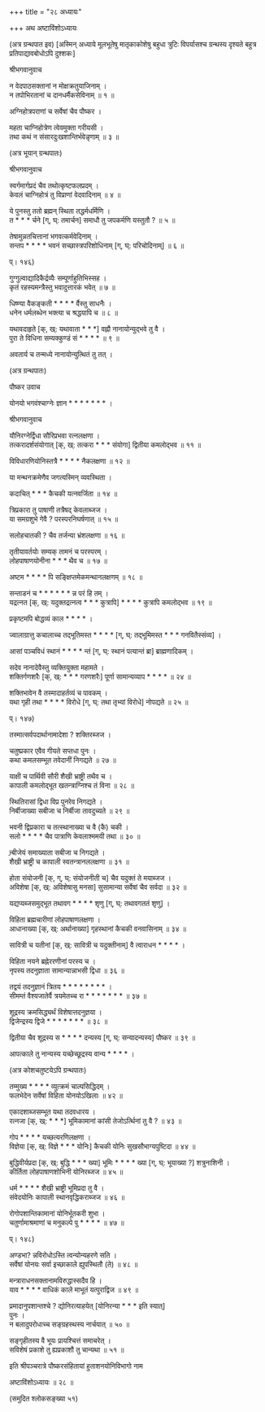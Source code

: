 +++
title = "२८ अध्यायः"

+++
अथ अष्टाविंशोऽध्यायः  
  
(अत्र ग्रन्थपात इव) [अस्मिन् अध्याये मूलभूतेषु मातृकाकोशेषु बहुधा त्रुटिः विपर्यासश्च ग्रन्थस्य दृश्यते बहुत्र प्रतिपाद्यावबोधोऽपि दुश्शकः]  
  
श्रीभगवानुवाच  
  
न वेदपाठसक्तानां न मोक्षक्रतुयाजिनाम् ।  
न तपोभिरतानां च दानधर्मैकसेविनाम् ॥ १ ॥  
  
अग्निहोत्रपराणां च सर्वेषां चैव पौष्कर ।  
  
महता चाग्निहोत्रेण त्वेवमुक्ता गरीयसी ।  
तथा कथं न संसारदुःखशान्तिर्भवेन्नृणाम् ॥ ३ ॥  
  
(अत्र भूयान् ग्रन्थपातः)  
  
श्रीभगवानुवाच  
  
स्वर्गमार्गप्रदं चैव तथोत्कृष्टफलप्रदम् ।  
केवलं चाग्निहोत्रं तु विप्राणां वेदवादिनाम् ॥ ४ ॥  
  
ये पुनस्तु ततो ब्रह्मन् स्थिता तद्धर्मधर्मिणि ।   
त * * * र्चने [ग्, घ्: तमार्चन] समाधौ तु जपकर्मणि यस्तुतौ ? ॥ ५ ॥  
  
तेषामुन्नतचित्तानां भगवत्कर्मवेदिनाम् ।  
सन्तप * * * * भवनं सच्छास्त्रपरिशोधिनाम् [ग्, घ्: परिचोदिनाम्] ॥ ६ ॥  
  
प्। १४६)  
  
गुग्गुल्वाद्यादिकैर्द्रव्यैः सम्पूर्णाहुतिभिस्सह ।  
कृतं रहस्यमन्त्रैस्तु भवादुत्तारकं भवेत् ॥ ७ ॥  
  
धिष्ण्या वैकङ्कती * * * * र्वैस्तु साधनैः ।  
धनेन धर्मलब्धेन भक्त्या च श्रद्धयापि च ॥ ८ ॥  
  
यथावदाहृते [क्, ख्: यथावाता * * *] वह्नौ नानायोन्युद्भवे तु वै ।  
पुरा ते विधिना सम्यक्कुण्डं सं * * * * ॥ ९ ॥  
  
अवतार्य च तन्मध्ये नानायोन्युत्थितं तु तत् ।  
  
(अत्र ग्रन्थपातः)  
  
पौष्कर उवाच  
  
योनयो भगवंश्चाग्नेः ज्ञान * * * * * * * ।  
  
श्रीभगवानुवाच  
  
यौनिरग्नेर्द्विधा सौरिप्रभवा रत्नलक्षणा ।  
तत्करादर्शसंयोगात् [क्, ख्: तत्करा * * * संयोगा] द्वितीया कमलोद्भव ॥ ११ ॥  
  
विविधारणियोनिस्तत्रै * * * * नैकलक्षणा ॥ १२ ॥  
  
या मन्थनक्रमेणैव जगत्यस्मिन् व्यवस्थिता ।  
  
कदाचित् * * * कैचकी यत्नवर्जिता ॥ १४ ॥  
  
त्रिप्रकारा तु पाषाणी तत्रैषद् केवलाब्जज ।  
या समग्रशुभे गेवै ? परस्परनिघर्षणात् ॥ १५ ॥  
  
सलोहचातकी ? चैव तर्जन्या भ्रंशलक्षणा ॥ १६ ॥  
  
तृतीयावर्तयोः सम्यक् तामनं च परस्परम् ।  
लोहपाषाणयोनीना * * * थैव च ॥ १७ ॥  
  
अष्टम * * * * पि सङ्क्षिप्तमेकमन्थानलक्षणम् ॥ १८ ॥  
  
सन्ताडनं च * * * * * * न्न परं हि तम् ।  
यद्रत्नत [क्, ख्: यदुक्तद्रत्नत्व * * * कुत्रापि] * * * * कुत्रापि कमलोद्भव ॥ १९ ॥  
  
प्रकृष्टमपि बोद्धव्यं काल * * * * ।  
  
ज्वालाग्रात्तु कचालाच्च तद्भूतिमस्त * * * * [ग्, घ्: तद्भूमिमस्त * * * गनवितैस्संव्य] ।  
  
आसां पञ्चविधं स्थानं * * * * न्तं [ग्, घ्: स्थानं पत्यान्तं ब्रा] ब्राह्मणादिकम् ।  
  
  
सदेव नानादेवैस्तु व्यक्तियुक्ता महामते ।  
शक्तिर्गणशरैः [क्, ख्: * * * गरणशरैः] पूर्णा सामान्यव्याप * * * * ॥ २४ ॥  
  
शक्तिभावेन वै तस्मादाहर्तव्यं च पावकम् ।  
यथा गृही तथा * * * * विरोधे [ग्, घ्: तथा तृभ्यां विरोधे] नोपद्यते ॥ २५ ॥  
  
प्। १४७)  
  
तस्मात्सर्वपदार्थानामादेशा ? शक्तिरब्जज ।  
  
चतुष्प्रकार एवैव गीयते सप्तधा पुनः ।  
कथा कमलसम्भूत तवेदानीं निगद्यते ॥ २७ ॥  
  
याक्षी च पार्थिवी सौरी शैखी भ्राष्ट्री तथैव च ।  
कापाली कमलोद्भूत खतन्त्राग्निश्च तं विना ॥ २८ ॥  
  
स्थितिरासां द्विधा विप्र पुनरेव निगद्यते ।  
निर्बीजाख्या सबीजा च निर्बीजा तावदुच्यते ॥ २९ ॥  
  
भवनी द्विप्रकारा च तत्स्थानाख्या च वै (कै) चकी ।  
सलो * * * * चैव पात्राणि केवलाश्ममयी तथा ॥ ३० ॥  
  
न्र्बीजेयं समाख्याता सबीजा च निगद्यते ।  
शैखी भ्राष्ट्री च कापाली स्वतन्त्रानललक्षणा ॥ ३१ ॥  
  
होता संयोजनी [क्, ग्, घ्: संयोजनीती च] चैव यदुक्तं ते मयाब्जज ।  
अविशेषा [क्, ख्: अविशेषासु मनसा] सुसामान्या सर्वेषां चैव सर्वदा ॥ ३२ ॥  
  
यद्यप्यब्जसमुद्भूत तथावग * * * * शृणु [ग्, घ्: तथावगततं शृणु] ।  
  
विहिता ब्रह्मचारीणां लोहपाषाणलक्षणा ।  
आधानाख्या [क्, ख्: अर्थानाख्या] गृहस्थानां कैचकी वनवासिनाम् ॥ ३४ ॥  
  
सावित्री च यतीनां [क्, ख्: सावित्री च यदुक्तीनाम्] वै त्वाराधन * * * * ।  
  
विहिता नयने ब्रह्नेररणीनां परस्य च ।  
नृपस्य तदनुज्ञाता सामान्यान्नाभसी द्विधा ॥ ३६ ॥  
  
तद्वयं तदनुज्ञानं त्रितय * * * * * * * * ।  
सीमम्तं वैश्यजातेर्वै त्रयमेतच्च रा * * * * * * * ॥ ३७ ॥  
  
शूद्रस्य क्रमसिद्ध्यर्थं विशेषात्तदनुज्ञया ।  
द्विजेन्द्रस्य द्विजे * * * * * * * ॥ ३८ ॥  
  
द्वितीया चैव शूद्रस्य स * * * * दन्यस्य [ग्, घ्: सन्यादन्यस्य] पौष्कर ॥ ३९ ॥  
  
आपत्काले तु नान्यस्य यच्छेच्छूद्रस्य वान्य * * * * ।  
  
(अत्र कोशचतुष्टयेऽपि ग्रन्थपातः)  
  
  
तम्मुख्य * * * * व्युत्क्रमं चाल्पसिद्धिदम् ।  
फलभेदेन सर्वेषां विहिता योनयोऽखिलाः ॥ ४२ ॥  
  
एकादशाब्जसम्भूत यथा तदवधारय ।  
रत्नजा [क्, ख्: * * *] भूमिकामानां कांसी तेजोऽर्त्थिनां तु वै ? ॥ ४३ ॥  
  
गोप * * * * यच्छत्यरणिलक्षणा ।  
विज्ञेया [क्, ख्: विज्ञे * * * योनिः] कैचकी योनिः सुखसौभाग्यपुष्टिदा ॥ ४४ ॥  
  
बुद्धिवीर्यप्रदा [क्, ख्: बुद्धि * * * ख्या] भूमिः * * * * ख्या [ग्, घ्: भूयाख्या ?] शत्रुनाशिनी ।  
कीर्तिता लोहपाषाणशोभिनी योनिरब्जज ॥ ४५ ॥  
  
धर्म * * * * शैखी भ्राष्ट्री भूमिप्रदा तु वै ।  
संवेदयोनिः कापाली स्थानवृद्धिकराब्जज ॥ ४६ ॥  
  
रोगोपशान्तिकामानां योनिर्भूतकरी शुभा ।  
चतुर्णामाश्रमाणां च मनुकल्पे पु * * * * ॥ ४७ ॥  
  
प्। १४८)  
  
अण्डभा? न्नविरोधोऽस्ति त्वन्योन्यहरणे सति ।  
सर्वेषां योनयः सर्वा इच्छाकाले ह्युपस्थितौ (ते) ॥ ४८ ॥  
  
मन्त्राराधनसक्तानामविरुद्धास्सदैव हि ।  
याव * * * * वाधिकं काले माभूतं यत्पुराद्विज ॥ ४९ ॥  
  
प्रमादानुपशान्तश्चे ? द्योनिरत्याहयेत् [योनिरन्या * * * इति स्यात्]  
पुनः ।  
न बलादुपरोधाच्च सङ्ग्रहस्थस्य नार्चयात् ॥ ५० ॥  
  
सङ्गृहीतस्य वै भूयः प्रायश्चित्तं समाचरेत् ।  
सविशेषं प्रकाशे तु ह्यप्रकाशौ तु चान्यथा ॥ ५१ ॥  
  
इति श्रीपञ्चरात्रे पौष्करसंहितायां हुताशनयोनिविभागो नाम  
  
अष्टाविंशोऽध्यायः ॥ २८ ॥  
  
(समुदित श्लोकसङ्ख्या ५१)  
  
  